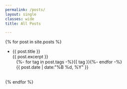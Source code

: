 ```yaml
---
permalink: /posts/
layout: single
classes: wide
title: All Posts

---
```


{% for post in site.posts %}
- <a class="hover-underline-animation" style="text-decoration: none;" href="{{ post.url }}">{{ post.title }}</a><br>
<span class="pub__authors">{{ post.excerpt }}<br>
<i class="fa-solid fa-tags"></i>&nbsp;&nbsp;&nbsp;{%- for tag in post.tags -%}<span class="btn btn--primary tag__highlight">{{ tag }}</span>{%- endfor -%}<br></span>
<i class="far fa-calendar-alt"></i> &nbsp;&nbsp;&nbsp;<span>{{ post.date | date:"%B %d, %Y"  }}</span>
<br>
{% endfor %}
